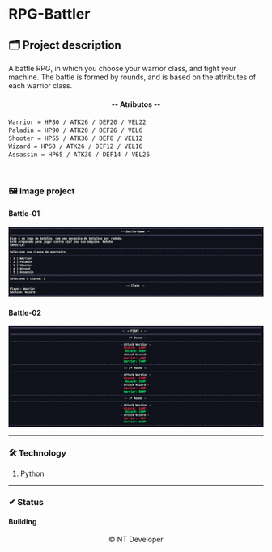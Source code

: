 # RPG-Battler

## 🗂 Project description

<p>
	A battle RPG, in which you choose your warrior class, and fight your machine. The battle is formed by rounds, and is based on the attributes of each warrior class.
    <h4 align="center">-- Atributos --</h4>

    Warrior = HP80 / ATK26 / DEF20 / VEL22
    Paladin = HP90 / ATK20 / DEF26 / VEL6
    Shooter = HP55 / ATK36 / DEF8 / VEL12
    Wizard = HP60 / ATK26 / DEF12 / VEL16
    Assassin = HP65 / ATK30 / DEF14 / VEL26
</p>

<br>

### 🖼 Image project
<h4>Battle-01</h4>

![Battle-01](Img/Battle-01-py.png)

<h4>Battle-02</h4>

![Battle-02](Img/Battle-02-py.png)

---

### 🛠 Technology

1. Python

---

### ✔ Status

<h4>Building</h4>

<footer align="center" >&copy; NT Developer</footer>